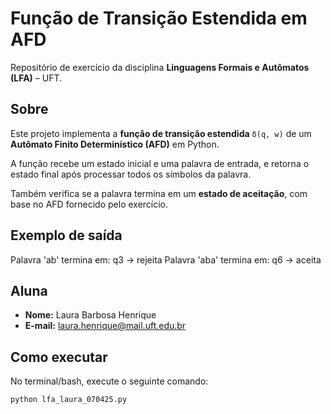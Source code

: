# Função de Transição Estendida em AFD

Repositório de exercício da disciplina **Linguagens Formais e Autômatos (LFA)** – UFT.

## Sobre

Este projeto implementa a **função de transição estendida** `δ(q, w)` de um **Autômato Finito Determinístico (AFD)** em Python.

A função recebe um estado inicial e uma palavra de entrada, e retorna o estado final após processar todos os símbolos da palavra.

Também verifica se a palavra termina em um **estado de aceitação**, com base no AFD fornecido pelo exercício.

## Exemplo de saída
Palavra 'ab' termina em: q3 → rejeita
Palavra 'aba' termina em: q6 → aceita

## Aluna

- **Nome:** Laura Barbosa Henrique  
- **E-mail:** laura.henrique@mail.uft.edu.br

## Como executar
No terminal/bash, execute o seguinte comando:

```bash
python lfa_laura_070425.py
